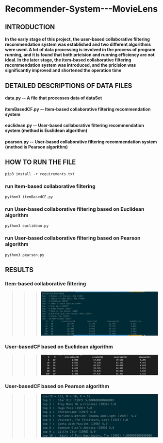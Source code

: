 <!--
 * @Description: readme file
 * @Author: Peng LIU
 * @Date: 2019-07-27 14:03:56
 * @LastEditors: Peng LIU
 * @LastEditTime: 2019-08-11 23:32:40
 -->
# Recommender-System---MovieLens
## INTRODUCTION
#### In the early stage of this project, the user-based collaborative filtering recommendation system was established and two different algorithms were used. A lot of data processing is involved in the process of program running, and it is found that both pricision and running efficiency are not ideal. In the later stage, the item-based collaborative filtering recommendation system was introduced, and the pricision was significantly improved and shortened the operation time
## DETAILED DESCRIPTIONS OF DATA FILES
#### data.py -- A file that processes data of dataSet
#### itemBasedCF.py -- Item-based collaborative filtering recommendation system
#### euclidean.py -- User-based collaborative filtering recommendation system (method is Euclidean algorithm)
#### pearson.py -- User-based collaborative filtering recommendation system (method is Pearson algorithm)


## HOW TO RUN THE FILE 
    pip3 install -r requirements.txt
### run Item-based collaborative filtering
    python3 itemBasedCF.py
### run User-based collaborative filtering based on Euclidean algorithm
    python3 euclidean.py
### run User-based collaborative filtering based on Pearson algorithm
    python3 pearson.py

## RESULTS
### Item-based collaborative filtering
>>>![avatar](./image/ItemBased.png)
### User-basedCF based on Euclidean algorithm
>>> ![avatar](./image/eu.jpg)
### User-basedCF based on Pearson algorithm
>>> ![avatar](./image/pearsonImg.jpg)
